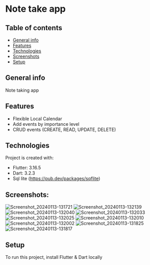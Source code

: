 # Note take app

## Table of contents
* [General info](#general-info)
* [Features](#features)
* [Technologies](#technologies)
* [Screenshots](#screenshots)
* [Setup](#setup)

## General info
Note taking app

## Features
* Flexible Local Calendar
* Add events by importance level
* CRUD events (CREATE, READ, UPDATE, DELETE)
  
	
## Technologies
Project is created with:
* Flutter: 3.16.5
* Dart: 3.2.3
* Sql lite (https://pub.dev/packages/sqflite)

## Screenshots:

![Screenshot_20240113-131721](https://github.com/Abdurahmon727/Note-take-app/assets/92048454/deb85af6-f357-4fa7-9df5-68d72c2cbc4e)
![Screenshot_20240113-132139](https://github.com/Abdurahmon727/Note-take-app/assets/92048454/fd31ffc2-4bad-4d77-9e1d-6831c48314f7)
![Screenshot_20240113-132040](https://github.com/Abdurahmon727/Note-take-app/assets/92048454/01fed85a-a62d-42fe-9b86-4abf1e933467)
![Screenshot_20240113-132033](https://github.com/Abdurahmon727/Note-take-app/assets/92048454/f8d8f6e7-08d5-4287-a2e4-7e2b139482ac)
![Screenshot_20240113-132025](https://github.com/Abdurahmon727/Note-take-app/assets/92048454/be368ae4-f538-4498-9778-58ff69983852)
![Screenshot_20240113-132010](https://github.com/Abdurahmon727/Note-take-app/assets/92048454/89aa455d-553c-462e-8d94-0a06aef04cf9)
![Screenshot_20240113-132002](https://github.com/Abdurahmon727/Note-take-app/assets/92048454/d9519cc2-7f5f-46b5-aa40-c710878aa8cb)
![Screenshot_20240113-131825](https://github.com/Abdurahmon727/Note-take-app/assets/92048454/f75daa10-a5b1-4c8e-bdc4-02768781d336)
![Screenshot_20240113-131817](https://github.com/Abdurahmon727/Note-take-app/assets/92048454/0131985a-6594-4076-a153-e3d6fc282239)


	
## Setup
To run this project, install Flutter & Dart locally


  
  
